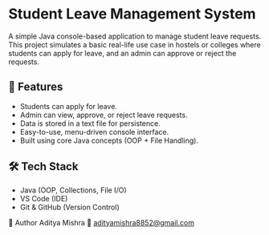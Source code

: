 # Student Leave Management System

A simple Java console-based application to manage student leave requests. This project simulates a basic real-life use case in hostels or colleges where students can apply for leave, and an admin can approve or reject the requests.

## 🚀 Features

- Students can apply for leave.
- Admin can view, approve, or reject leave requests.
- Data is stored in a text file for persistence.
- Easy-to-use, menu-driven console interface.
- Built using core Java concepts (OOP + File Handling).

## 🛠️ Tech Stack

- Java (OOP, Collections, File I/O)
- VS Code (IDE)
- Git & GitHub (Version Control)

📌 Author
Aditya Mishra
📧 adityamishra8852@gmail.com
